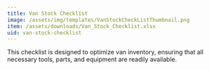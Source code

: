```yaml
---
title: Van Stock Checklist
image: /assets/img/templates/VanStockCheckListThumbnail.png
item: /assets/downloads/Van_Stock_Checklist.xlsx
uid: van-stock-checklist
---
```


This checklist is designed to optimize van inventory, ensuring that all necessary tools, parts, and equipment are readily available.
